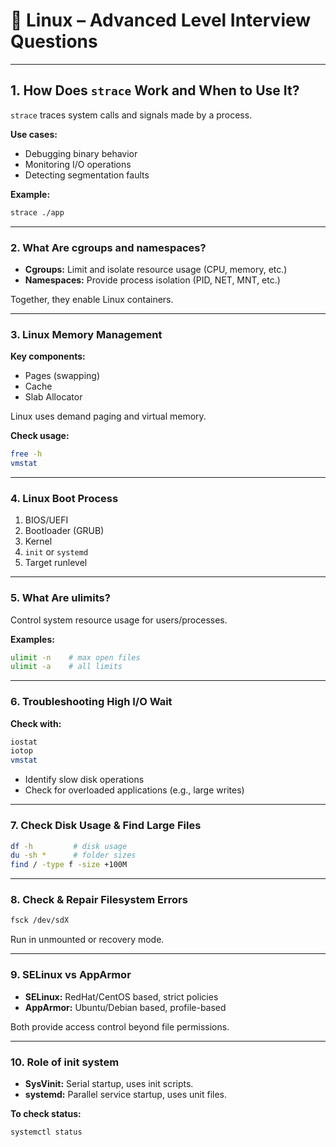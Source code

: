 # 🐧 Linux – Advanced Level Interview Questions

---

## 1. How Does `strace` Work and When to Use It?

`strace` traces system calls and signals made by a process.

**Use cases:**

- Debugging binary behavior
- Monitoring I/O operations
- Detecting segmentation faults

**Example:**

```bash
strace ./app
```

---

### 2. What Are cgroups and namespaces?

- **Cgroups:** Limit and isolate resource usage (CPU, memory, etc.)
- **Namespaces:** Provide process isolation (PID, NET, MNT, etc.)

Together, they enable Linux containers.

---

### 3. Linux Memory Management

**Key components:**

- Pages (swapping)
- Cache
- Slab Allocator

Linux uses demand paging and virtual memory.

**Check usage:**

```bash
free -h
vmstat
```

---

### 4. Linux Boot Process

1. BIOS/UEFI
2. Bootloader (GRUB)
3. Kernel
4. `init` or `systemd`
5. Target runlevel

---

### 5. What Are ulimits?

Control system resource usage for users/processes.

**Examples:**

```bash
ulimit -n    # max open files
ulimit -a    # all limits
```

---

### 6. Troubleshooting High I/O Wait

**Check with:**

```bash
iostat
iotop
vmstat
```

- Identify slow disk operations
- Check for overloaded applications (e.g., large writes)

---

### 7. Check Disk Usage & Find Large Files

```bash
df -h         # disk usage
du -sh *      # folder sizes
find / -type f -size +100M
```

---

### 8. Check & Repair Filesystem Errors

```bash
fsck /dev/sdX
```

Run in unmounted or recovery mode.

---

### 9. SELinux vs AppArmor

- **SELinux:** RedHat/CentOS based, strict policies
- **AppArmor:** Ubuntu/Debian based, profile-based

Both provide access control beyond file permissions.

---

### 10. Role of init system

- **SysVinit:** Serial startup, uses init scripts.
- **systemd:** Parallel service startup, uses unit files.

**To check status:**

```bash
systemctl status
```
